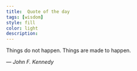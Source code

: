 ```yaml
---
title:  Quote of the day
tags: [wisdom]
style: fill
color: light
description: 
---
```


Things do not happen.
Things are made to happen.

— _John F. Kennedy_